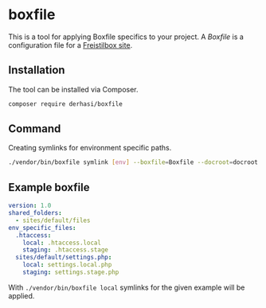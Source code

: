 # boxfile

This is a tool for applying Boxfile specifics to your project. A _Boxfile_ is a configuration file for a [Freistilbox site](https://freistil.zendesk.com/hc/en-us/articles/201084675-The-Boxfile).

## Installation

The tool can be installed via Composer.

```sh
composer require derhasi/boxfile
```

## Command

Creating symlinks for environment specific paths.
```sh
./vendor/bin/boxfile symlink [env] --boxfile=Boxfile --docroot=docroot
```

## Example boxfile

```yaml
version: 1.0
shared_folders:
  - sites/default/files
env_specific_files:
  .htaccess:
    local: .htaccess.local
    staging: .htaccess.stage
  sites/default/settings.php:
    local: settings.local.php
    staging: settings.stage.php
```

With `./vendor/bin/boxfile local` symlinks for the given example will be applied.
